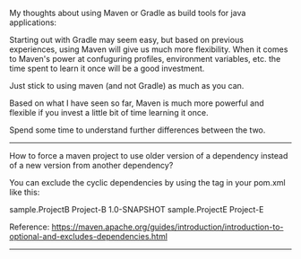 My thoughts about using Maven or Gradle as build tools for java applications:


Starting out with Gradle may seem easy, but based on previous experiences, using Maven will give us much more flexibility.
When it comes to Maven's power at confuguring profiles, environment variables, etc. the time spent to learn it once will be a good investment.

Just stick to using maven (and not Gradle) as much as you can.

Based on what I have seen so far, Maven is much more powerful and flexible if you invest a little bit of time learning it once.

Spend some time to understand further differences between the two.

-----------------------------

How to force a maven project to use older version of a dependency instead of a new version from another dependency?

You can exclude the cyclic dependencies by using the <exclusions> tag in your pom.xml like this:

<dependency>
  <groupId>sample.ProjectB</groupId>
  <artifactId>Project-B</artifactId>
  <version>1.0-SNAPSHOT</version>
  <exclusions>
    <exclusion>
      <groupId>sample.ProjectE</groupId> <!-- Exclude Project-E from Project-B -->
      <artifactId>Project-E</artifactId>
    </exclusion>
  </exclusions>
</dependency>

Reference: https://maven.apache.org/guides/introduction/introduction-to-optional-and-excludes-dependencies.html

----------------------------------
